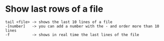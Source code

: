 # Show last rows of a file



```
tail <file> -> shows the last 10 lines of a file
-[number]   -> you can add a number with the - and order more than 10 lines
-f          -> shows in real time the last lines of the file
```
